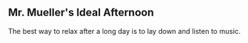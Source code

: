 ## Mr. Mueller's Ideal Afternoon

The best way to relax after a long day is to lay down and listen to music.


